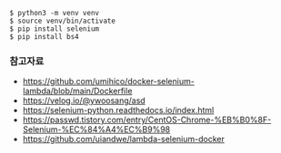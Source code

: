 ```shell
$ python3 -m venv venv
$ source venv/bin/activate
$ pip install selenium
$ pip install bs4
```

### 참고자료
* https://github.com/umihico/docker-selenium-lambda/blob/main/Dockerfile
* https://velog.io/@ywoosang/asd
* https://selenium-python.readthedocs.io/index.html
* https://passwd.tistory.com/entry/CentOS-Chrome-%EB%B0%8F-Selenium-%EC%84%A4%EC%B9%98
* https://github.com/uiandwe/lambda-selenium-docker
